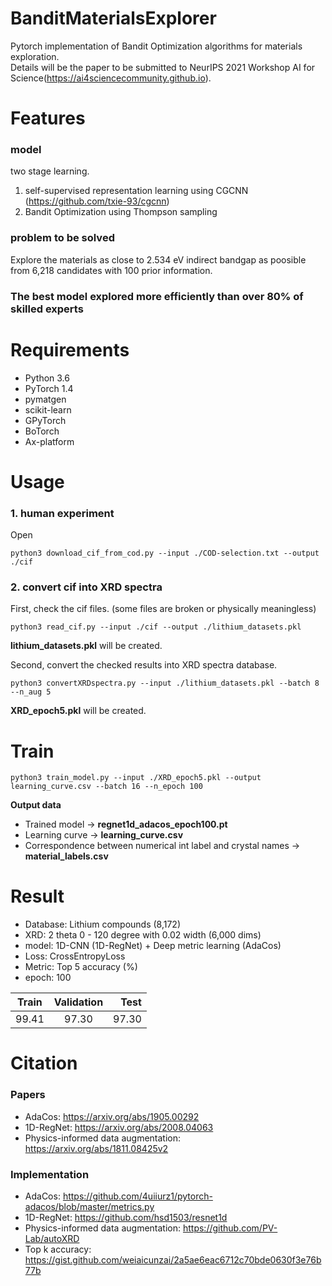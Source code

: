 # BanditMaterialsExplorer
Pytorch implementation of Bandit Optimization algorithms for materials exploration. <br>
Details will be the paper to be submitted to NeurIPS 2021 Workshop AI for Science(https://ai4sciencecommunity.github.io). <br>

# Features
### model
two stage learning.
1. self-supervised representation learning using CGCNN (https://github.com/txie-93/cgcnn)
2. Bandit Optimization using Thompson sampling

### problem to be solved
Explore the materials as close to 2.534 eV indirect bandgap as poosible from 6,218 candidates with 100 prior information.

### The best model explored more efficiently than over 80% of skilled experts



# Requirements
- Python 3.6
- PyTorch 1.4
- pymatgen
- scikit-learn
- GPyTorch
- BoTorch
- Ax-platform

# Usage
### 1. human experiment
Open 
```
python3 download_cif_from_cod.py --input ./COD-selection.txt --output ./cif
```

### 2. convert cif into XRD spectra
First, check the cif files. (some files are broken or physically meaningless)
```
python3 read_cif.py --input ./cif --output ./lithium_datasets.pkl
```
**lithium_datasets.pkl** will be created.

Second, convert the checked results into XRD spectra database.
```
python3 convertXRDspectra.py --input ./lithium_datasets.pkl --batch 8 --n_aug 5
```
**XRD_epoch5.pkl** will be created.

# Train
```
python3 train_model.py --input ./XRD_epoch5.pkl --output learning_curve.csv --batch 16 --n_epoch 100
```
**Output data**
- Trained model -> **regnet1d_adacos_epoch100.pt**
- Learning curve -> **learning_curve.csv**
- Correspondence between numerical int label and crystal names -> **material_labels.csv**

# Result
- Database: Lithium compounds (8,172)
- XRD: 2 theta 0 - 120 degree with 0.02 width (6,000 dims)
- model: 1D-CNN (1D-RegNet) + Deep metric learning (AdaCos)
- Loss: CrossEntropyLoss
- Metric: Top 5 accuracy (%)
- epoch: 100

| Train         | Validation    | Test  |
| ------------- |:-------------:| -----:|
| 99.41         | 97.30         | 97.30 |

# Citation
### Papers
- AdaCos: https://arxiv.org/abs/1905.00292
- 1D-RegNet: https://arxiv.org/abs/2008.04063
- Physics-informed data augmentation: https://arxiv.org/abs/1811.08425v2

### Implementation
- AdaCos: https://github.com/4uiiurz1/pytorch-adacos/blob/master/metrics.py
- 1D-RegNet: https://github.com/hsd1503/resnet1d
- Physics-informed data augmentation: https://github.com/PV-Lab/autoXRD
- Top k accuracy: https://gist.github.com/weiaicunzai/2a5ae6eac6712c70bde0630f3e76b77b
